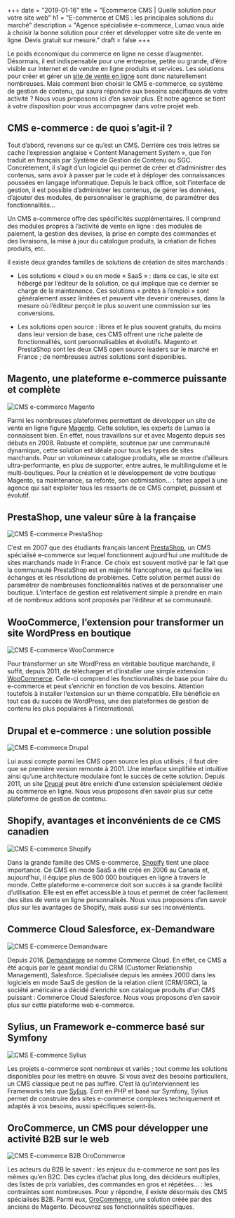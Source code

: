 +++
date = "2019-01-16"
title = "Ecommerce CMS | Quelle solution pour votre site web"
h1 = "E-commerce et CMS : les principales solutions du marché"
description = "Agence spécialisée e-commerce, Lumao vous aide à choisir la bonne solution pour créer et développer votre site de vente en ligne. Devis gratuit sur mesure."
draft = false
+++

Le poids économique du commerce en ligne ne cesse d’augmenter. Désormais, il est indispensable pour une entreprise, petite ou grande, d’être visible sur internet et de vendre en ligne produits et services. Les solutions pour créer et gérer un [site de vente en ligne](/ecommerce/) sont donc naturellement nombreuses. Mais comment bien choisir le CMS e-commerce, ce système de gestion de contenu, qui saura répondre aux besoins spécifiques de votre activité ? Nous vous proposons ici d’en savoir plus. Et notre agence se tient à votre disposition pour vous accompagner dans votre projet web.

## CMS e-commerce : de quoi s’agit-il ? 

Tout d’abord, revenons sur ce qu’est un CMS. Derrière ces trois lettres se cache l’expression anglaise « Content Management System », que l’on traduit en français par Système de Gestion de Contenu ou SGC. Concrètement, il s’agit d’un logiciel qui permet de créer et d’administrer des contenus, sans avoir à passer par le code et à déployer des connaissances poussées en langage informatique. Depuis le back office, soit l’interface de gestion, il est possible d’administrer les contenus, de gérer les données, d’ajouter des modules, de personnaliser le graphisme, de paramétrer des fonctionnalités… 

Un CMS e-commerce offre des spécificités supplémentaires. Il comprend des modules propres à l’activité de vente en ligne : des modules de paiement, la gestion des devises, la prise en compte des commandes et des livraisons, la mise à jour du catalogue produits, la création de fiches produits, etc.

Il existe deux grandes familles de solutions de création de sites marchands :

-	Les solutions « cloud » ou en mode « SaaS » : dans ce cas, le site est hébergé par l’éditeur de la solution, ce qui implique que ce dernier se charge de la maintenance. Ces solutions « prêtes à l’emploi » sont généralement assez limitées et peuvent vite devenir onéreuses, dans la mesure où l’éditeur perçoit le plus souvent une commission sur les conversions.

-	Les solutions open source : libres et le plus souvent gratuits, du moins dans leur version de base, ces CMS offrent une riche palette de fonctionnalités, sont personnalisables et évolutifs. Magento et PrestaShop sont les deux CMS open source leaders sur le marché en France ; de nombreuses autres solutions sont disponibles.

## Magento, une plateforme e-commerce puissante et complète

<img class="animate zoomIn center-block" src="/images/Magento_logo.png" alt="CMS e-commerce Magento" />

Parmi les nombreuses plateformes permettant de développer un site de vente en ligne figure [Magento](/ecommerce/cms/magento/). Cette solution, les experts de Lumao la connaissent bien. En effet, nous travaillons sur et avec Magento depuis ses débuts en 2008. Robuste et complète, soutenue par une communauté dynamique, cette solution est idéale pour tous les types de sites marchands. Pour un volumineux catalogue produits, elle se montre d’ailleurs ultra-performante, en plus de supporter, entre autres, le multilinguisme et le multi-boutiques. Pour la création et le développement de votre boutique Magento, sa maintenance, sa refonte, son optimisation… : faites appel à une agence qui sait exploiter tous les ressorts de ce CMS complet, puissant et évolutif.

## PrestaShop, une valeur sûre à la française

<img class="animate zoomIn margin-auto" src="/images/cms/prestashop.png" alt="CMS E-commerce PrestaShop" />

C’est en 2007 que des étudiants français lancent [PrestaShop](/ecommerce/cms/prestashop/), un CMS spécialisé e-commerce sur lequel fonctionnent aujourd’hui une multitude de sites marchands made in France. Ce choix est souvent motivé par le fait que la communauté PrestaShop est en majorité francophone, ce qui facilite les échanges et les résolutions de problèmes. Cette solution permet aussi de paramétrer de nombreuses fonctionnalités natives et de personnaliser une boutique. L’interface de gestion est relativement simple à prendre en main et de nombreux addons sont proposés par l’éditeur et sa communauté. 

## WooCommerce, l’extension pour transformer un site WordPress en boutique

<img class="animate zoomIn margin-auto" src="/images/cms/woocommerce.png" alt="CMS E-commerce WooCommerce" />

Pour transformer un site WordPress en véritable boutique marchande, il suffit, depuis 2011, de télécharger et d’installer une simple extension : [WooCommerce](/ecommerce/cms/woocommerce/). Celle-ci comprend les fonctionnalités de base pour faire du e-commerce et peut s’enrichir en fonction de vos besoins. Attention toutefois à installer l’extension sur un thème compatible. Elle bénéficie en tout cas du succès de WordPress, une des plateformes de gestion de contenu les plus populaires à l’international.

## Drupal et e-commerce : une solution possible

<img class="animate zoomIn margin-auto" src="/images/cms/drupal.png" alt="CMS E-commerce Drupal" />

Lui aussi compte parmi les CMS open source les plus utilisés ; il faut dire que se première version remonte à 2001. Une interface simplifiée et intuitive ainsi qu’une architecture modulaire font le succès de cette solution. Depuis 2011, un site [Drupal](/ecommerce/cms/drupal/) peut être enrichi d’une extension spécialement dédiée au commerce en ligne. Nous vous proposons d’en savoir plus sur cette plateforme de gestion de contenu.

## Shopify, avantages et inconvénients de ce CMS canadien

<img class="animate zoomIn margin-auto" src="/images/cms/shopify.png" alt="CMS E-commerce Shopify" />

Dans la grande famille des CMS e-commerce, [Shopify](/ecommerce/cms/shopify/) tient une place importance. Ce CMS en mode SaaS a été créé en 2006 au Canada et, aujourd’hui, il équipe plus de 800 000 boutiques en ligne à travers le monde. Cette plateforme e-commerce doit son succès à sa grande facilité d’utilisation. Elle est en effet accessible à tous et permet de créer facilement des sites de vente en ligne personnalisés. Nous vous proposons d’en savoir plus sur les avantages de Shopify, mais aussi sur ses inconvénients.

## Commerce Cloud Salesforce, ex-Demandware

<img class="animate zoomIn margin-auto" src="/images/cms/demandware.png" alt="CMS E-commerce Demandware" />

Depuis 2016, [Demandware](/ecommerce/cms/demandware/) se nomme Commerce Cloud. En effet, ce CMS a été acquis par le géant mondial du CRM (Customer Relationship Management), Salesforce. Spécialisée depuis les années 2000 dans les logiciels en mode SaaS de gestion de la relation client (CRM/GRC), la société américaine a décidé d’enrichir son catalogue produits d’un CMS puissant : Commerce Cloud Salesforce. Nous vous proposons d’en savoir plus sur cette plateforme web e-commerce.

## Sylius, un Framework e-commerce basé sur Symfony

<img class="animate zoomIn margin-auto" src="/images/cms/sylius.png" alt="CMS E-commerce Sylius" />

Les projets e-commerce sont nombreux et variés ; tout comme les solutions disponibles pour les mettre en œuvre. Si vous avez des besoins particuliers, un CMS classique peut ne pas suffire. C’est là qu’interviennent les Frameworks tels que [Sylius](/ecommerce/cms/sylius/). Ecrit en PHP et basé sur Symfony, Sylius permet de construire des sites e-commerce complexes techniquement et adaptés à vos besoins, aussi spécifiques soient-ils.

## OroCommerce, un CMS pour développer une activité B2B sur le web

<img class="animate zoomIn margin-auto" src="/images/cms/orocommerce.png" alt="CMS E-commerce B2B OroCommerce" />

Les acteurs du B2B le savent : les enjeux du e-commerce ne sont pas les mêmes qu’en B2C. Des cycles d’achat plus long, des décideurs multiples, des listes de prix variables, des commandes en gros et répétées… : les contraintes sont nombreuses. Pour y répondre, il existe désormais des CMS spécialisés B2B. Parmi eux, [OroCommerce](/ecommerce/cms/orocommerce/), une solution créée par des anciens de Magento. Découvrez ses fonctionnalités spécifiques.
